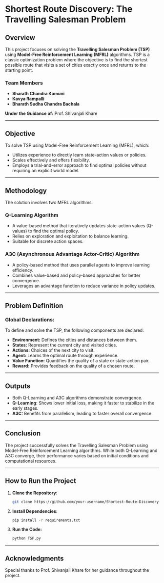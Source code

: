 # Shortest Route Discovery: The Travelling Salesman Problem

## Overview
This project focuses on solving the **Travelling Salesman Problem (TSP)** using **Model-Free Reinforcement Learning (MFRL)** algorithms. TSP is a classic optimization problem where the objective is to find the shortest possible route that visits a set of cities exactly once and returns to the starting point.

### Team Members
- **Sharath Chandra Kamuni**
- **Kavya Rampalli**
- **Bharath Sudha Chandra Bachala**

**Under the Guidance of:** Prof. Shivanjali Khare

---

## Objective
To solve TSP using Model-Free Reinforcement Learning (MFRL), which:
- Utilizes experience to directly learn state-action values or policies.
- Scales effectively and offers flexibility.
- Employs a trial-and-error approach to find optimal policies without requiring an explicit world model.

---

## Methodology
The solution involves two MFRL algorithms:

### Q-Learning Algorithm
- A value-based method that iteratively updates state-action values (Q-values) to find the optimal policy.
- Relies on exploration and exploitation to balance learning.
- Suitable for discrete action spaces.

### A3C (Asynchronous Advantage Actor-Critic) Algorithm
- A policy-based method that uses parallel agents to improve learning efficiency.
- Combines value-based and policy-based approaches for better convergence.
- Leverages an advantage function to reduce variance in policy updates.

---

## Problem Definition
### Global Declarations:
To define and solve the TSP, the following components are declared:
- **Environment:** Defines the cities and distances between them.
- **States:** Represent the current city and visited cities.
- **Actions:** Choices of the next city to visit.
- **Agent:** Learns the optimal route through experience.
- **Value Function:** Quantifies the quality of a state or state-action pair.
- **Reward:** Provides feedback on the quality of a chosen route.

---

## Outputs
- Both Q-Learning and A3C algorithms demonstrate convergence.
- **Q-Learning:** Shows lower initial loss, making it faster to stabilize in the early stages.
- **A3C:** Benefits from parallelism, leading to faster overall convergence.

---

## Conclusion
The project successfully solves the Travelling Salesman Problem using Model-Free Reinforcement Learning algorithms. While both Q-Learning and A3C converge, their performance varies based on initial conditions and computational resources.

---

## How to Run the Project
1. **Clone the Repository:**
   ```bash
   git clone https://github.com/your-username/Shortest-Route-Discovery-The-Travelling-Salesman-Problem.git
   ```
2. **Install Dependencies:**
   ```bash
   pip install -r requirements.txt
   ```
3. **Run the Code:**
   ```bash
   python TSP.py
   ```

---


## Acknowledgments
Special thanks to Prof. Shivanjali Khare for her guidance throughout the project.

